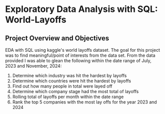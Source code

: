 # Exploratory Data Analysis with SQL: World-Layoffs

## Project Overview and Objectives
EDA with SQL using kaggle's world layoffs dataset. The goal for this project was to find meaningful/point of interests from the data set. From the data provided I was able to glean the following within the date range of July, 2023 and November, 2024:<br/>
1. Determine which industry was hit the hardest by layoffs<br/>
2. Determine which countries were hit the hardest by layoffs<br/>
3. Find out how many people in total were layed off<br/>
4. Determine which company stage had the most total of layoffs<br/>
5. Rolling total of layoffs per month within the date range
6. Rank the top 5 companies with the most lay offs for the year 2023 and 2024
